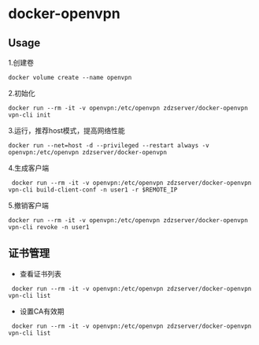 # docker-openvpn

## Usage
1.创建卷
```shell script
docker volume create --name openvpn
```
2.初始化
```shell script
docker run --rm -it -v openvpn:/etc/openvpn zdzserver/docker-openvpn vpn-cli init
```
3.运行，推荐host模式，提高网络性能
```shell script
docker run --net=host -d --privileged --restart always -v openvpn:/etc/openvpn zdzserver/docker-openvpn
```
4.生成客户端
```shell script
 docker run --rm -it -v openvpn:/etc/openvpn zdzserver/docker-openvpn vpn-cli build-client-conf -n user1 -r $REMOTE_IP
```
5.撤销客户端
```shell script
docker run --rm -it -v openvpn:/etc/openvpn zdzserver/docker-openvpn vpn-cli revoke -n user1
```

## 证书管理
* 查看证书列表
```shell script
 docker run --rm -it -v openvpn:/etc/openvpn zdzserver/docker-openvpn vpn-cli list
```
* 设置CA有效期
```shell script
 docker run --rm -it -v openvpn:/etc/openvpn zdzserver/docker-openvpn vpn-cli list
```